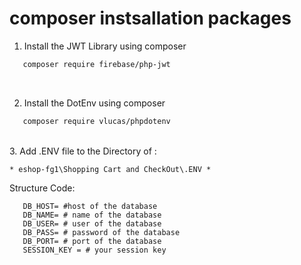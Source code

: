 # 

# composer instsallation packages

1. Install the JWT Library using composer
```bash
   composer require firebase/php-jwt
```
<br>

2. Install the DotEnv using composer
```bash
   composer require vlucas/phpdotenv
```

<br>
3. Add .ENV file to the Directory of : 

``* eshop-fg1\Shopping Cart and CheckOut\.ENV *`` 

Structure Code: 

```dotenv
   DB_HOST= #host of the database
   DB_NAME= # name of the database
   DB_USER= # user of the database
   DB_PASS= # password of the database
   DB_PORT= # port of the database
   SESSION_KEY = # your session key 
```
